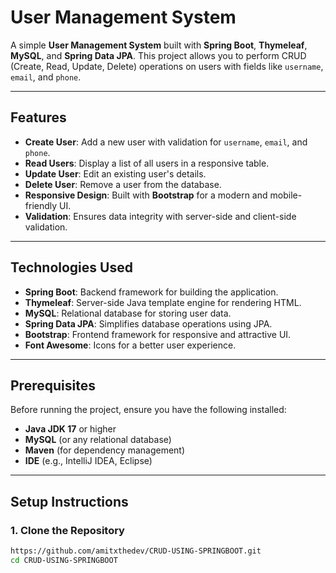 # User Management System

A simple **User Management System** built with **Spring Boot**, **Thymeleaf**, **MySQL**, and **Spring Data JPA**. This project allows you to perform CRUD (Create, Read, Update, Delete) operations on users with fields like `username`, `email`, and `phone`.

---

## Features

- **Create User**: Add a new user with validation for `username`, `email`, and `phone`.
- **Read Users**: Display a list of all users in a responsive table.
- **Update User**: Edit an existing user's details.
- **Delete User**: Remove a user from the database.
- **Responsive Design**: Built with **Bootstrap** for a modern and mobile-friendly UI.
- **Validation**: Ensures data integrity with server-side and client-side validation.

---

## Technologies Used

- **Spring Boot**: Backend framework for building the application.
- **Thymeleaf**: Server-side Java template engine for rendering HTML.
- **MySQL**: Relational database for storing user data.
- **Spring Data JPA**: Simplifies database operations using JPA.
- **Bootstrap**: Frontend framework for responsive and attractive UI.
- **Font Awesome**: Icons for a better user experience.

---

## Prerequisites

Before running the project, ensure you have the following installed:

- **Java JDK 17** or higher
- **MySQL** (or any relational database)
- **Maven** (for dependency management)
- **IDE** (e.g., IntelliJ IDEA, Eclipse)

---

## Setup Instructions

### 1. Clone the Repository

```bash
https://github.com/amitxthedev/CRUD-USING-SPRINGBOOT.git
cd CRUD-USING-SPRINGBOOT
